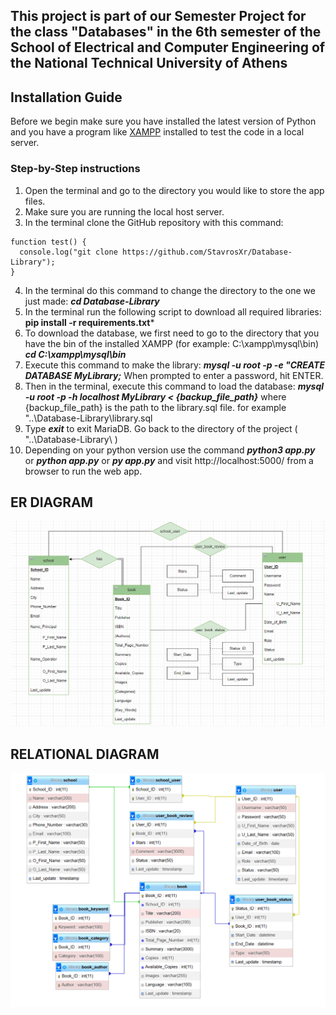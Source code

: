 ## This project is part of our Semester Project for the class "Databases" in the 6th semester of the School of Electrical and Computer Engineering of the National Technical University of Athens

## Installation Guide

Before we begin make sure you have installed the latest version of Python
and you have a program like [XAMPP](https://www.apachefriends.org/download.html) installed to test the code in a local server.

### Step-by-Step instructions

1. Open the terminal and go to the directory you would like to store the app files.
2. Make sure you are running the local host server.
3. In the terminal clone the GitHub repository with this command: 
```
function test() {
  console.log("git clone https://github.com/StavrosXr/Database-Library");
}
```
4. In the terminal do this command to change the directory to the one we just made:
	***cd Database-Library***
5. In the terminal run the following script to download all required libraries:
	**pip install -r requirements.txt***
6. To download the database, we first need to go to the directory that you have the bin of the installed XAMPP (for example: C:\xampp\mysql\bin)
	***cd C:\xampp\mysql\bin***
7. Execute this command to make the library:
	***mysql -u root -p -e "CREATE DATABASE MyLibrary;***
	When prompted to enter a password, hit ENTER.
8. Then in the terminal, execute this command to load the database:
	***mysql -u root -p -h localhost MyLibrary < {backup_file_path}***
	where {backup_file_path} is the path to the library.sql file. 
	for example "..\Database-Library\library.sql
9. Type ***exit*** to exit MariaDB. Go back to the directory of the project ( "..\Database-Library\ ) 
10. Depending on your python version use the command ***python3 app.py*** or ***python app.py*** or ***py app.py*** and visit http://localhost:5000/ from a browser to run the web app.
	
## ER DIAGRAM
![Alt text](Diagrams/ER-DIAGRAM.png "ER-DIAGRAM")

## RELATIONAL DIAGRAM
![Alt text](Diagrams/RELATIONAL-DIAGRAM.png "ER-DIAGRAM")
